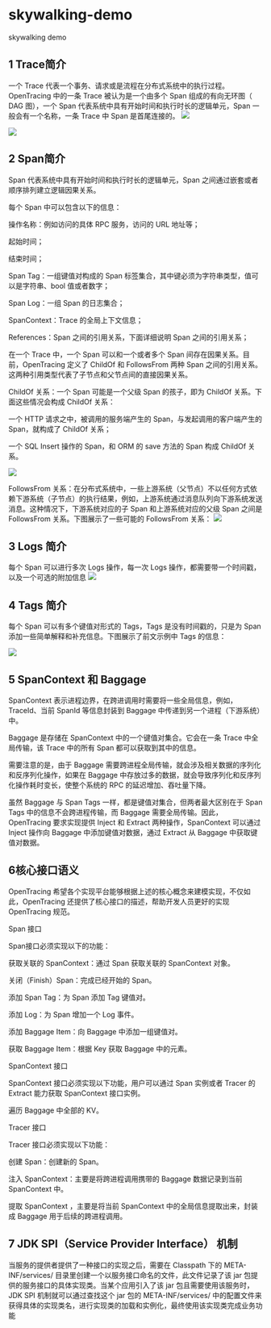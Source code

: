 # skywalking-demo
skywalking demo

## 1 Trace简介
一个 Trace 代表一个事务、请求或是流程在分布式系统中的执行过程。OpenTracing 中的一条 Trace 被认为是一个由多个 Span 组成的有向无环图（ DAG 图），一个 Span 代表系统中具有开始时间和执行时长的逻辑单元，Span 一般会有一个名称，一条 Trace 中 Span 是首尾连接的。
![](assets/16382417038064.jpg)

![](assets/16382417217308.jpg)


## 2 Span简介
Span 代表系统中具有开始时间和执行时长的逻辑单元，Span 之间通过嵌套或者顺序排列建立逻辑因果关系。

每个 Span 中可以包含以下的信息：

操作名称：例如访问的具体 RPC 服务，访问的 URL 地址等；

起始时间；

结束时间；

Span Tag：一组键值对构成的 Span 标签集合，其中键必须为字符串类型，值可以是字符串、bool 值或者数字；

Span Log：一组 Span 的日志集合；

SpanContext：Trace 的全局上下文信息；

References：Span 之间的引用关系，下面详细说明 Span 之间的引用关系；

在一个 Trace 中，一个 Span 可以和一个或者多个 Span 间存在因果关系。目前，OpenTracing 定义了 ChildOf 和 FollowsFrom 两种 Span 之间的引用关系。这两种引用类型代表了子节点和父节点间的直接因果关系。

ChildOf 关系：一个 Span 可能是一个父级 Span 的孩子，即为 ChildOf 关系。下面这些情况会构成 ChildOf 关系：

一个 HTTP 请求之中，被调用的服务端产生的 Span，与发起调用的客户端产生的 Span，就构成了 ChildOf 关系；

一个 SQL Insert 操作的 Span，和 ORM 的 save 方法的 Span 构成 ChildOf 关系。

![](assets/16382418363083.jpg)


FollowsFrom 关系：在分布式系统中，一些上游系统（父节点）不以任何方式依赖下游系统（子节点）的执行结果，例如，上游系统通过消息队列向下游系统发送消息。这种情况下，下游系统对应的子 Span 和上游系统对应的父级 Span 之间是 FollowsFrom 关系。下图展示了一些可能的 FollowsFrom 关系：
![](assets/16382418738807.jpg)


## 3 Logs 简介
每个 Span 可以进行多次 Logs 操作，每一次 Logs 操作，都需要带一个时间戳，以及一个可选的附加信息
![](assets/16382423422582.jpg)

## 4 Tags 简介
每个 Span 可以有多个键值对形式的 Tags，Tags 是没有时间戳的，只是为 Span 添加一些简单解释和补充信息。下图展示了前文示例中 Tags 的信息：

![](assets/16382424215908.jpg)

## 5 SpanContext 和 Baggage
SpanContext 表示进程边界，在跨进调用时需要将一些全局信息，例如，TraceId、当前 SpanId 等信息封装到 Baggage 中传递到另一个进程（下游系统）中。


Baggage 是存储在 SpanContext 中的一个键值对集合。它会在一条 Trace 中全局传输，该 Trace 中的所有 Span 都可以获取到其中的信息。

需要注意的是，由于 Baggage 需要跨进程全局传输，就会涉及相关数据的序列化和反序列化操作，如果在 Baggage 中存放过多的数据，就会导致序列化和反序列化操作耗时变长，使整个系统的 RPC 的延迟增加、吞吐量下降。



虽然 Baggage 与 Span Tags 一样，都是键值对集合，但两者最大区别在于 Span Tags 中的信息不会跨进程传输，而 Baggage 需要全局传输。因此，OpenTracing 要求实现提供 Inject 和 Extract 两种操作，SpanContext 可以通过 Inject 操作向 Baggage 中添加键值对数据，通过 Extract 从 Baggage 中获取键值对数据。

## 6核心接口语义
OpenTracing 希望各个实现平台能够根据上述的核心概念来建模实现，不仅如此，OpenTracing 还提供了核心接口的描述，帮助开发人员更好的实现 OpenTracing 规范。

Span 接口

Span接口必须实现以下的功能：

获取关联的 SpanContext：通过 Span 获取关联的 SpanContext 对象。

关闭（Finish）Span：完成已经开始的 Span。

添加 Span Tag：为 Span 添加 Tag 键值对。

添加 Log：为 Span 增加一个 Log 事件。

添加 Baggage Item：向 Baggage 中添加一组键值对。

获取 Baggage Item：根据 Key 获取 Baggage 中的元素。

SpanContext 接口

SpanContext 接口必须实现以下功能，用户可以通过 Span 实例或者 Tracer 的 Extract 能力获取 SpanContext 接口实例。

遍历 Baggage 中全部的 KV。

Tracer 接口

Tracer 接口必须实现以下功能：

创建 Span：创建新的 Span。

注入 SpanContext：主要是将跨进程调用携带的 Baggage 数据记录到当前 SpanContext 中。

提取 SpanContext ，主要是将当前 SpanContext 中的全局信息提取出来，封装成 Baggage 用于后续的跨进程调用。

## 7 JDK SPI（Service Provider Interface） 机制
当服务的提供者提供了一种接口的实现之后，需要在 Classpath 下的 META-INF/services/ 目录里创建一个以服务接口命名的文件，此文件记录了该 jar 包提供的服务接口的具体实现类。当某个应用引入了该 jar 包且需要使用该服务时，JDK SPI 机制就可以通过查找这个 jar 包的 META-INF/services/ 中的配置文件来获得具体的实现类名，进行实现类的加载和实例化，最终使用该实现类完成业务功能
